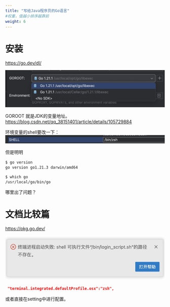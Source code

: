 ```yaml
---
title: "写给Java程序员的Go语言"
#权重，值越小排序越靠前
weight: 6
---
```


# 安装
https://go.dev/dl/

![](assets/16979833086869.jpg)

GOROOT 就是JDK的变量地址。
https://blog.csdn.net/qq_38151401/article/details/105729884

环境变量的shell要改一下：
![](assets/16979835876994.jpg)


但是明明
```
$ go version
go version go1.21.3 darwin/amd64
```

```
$ which go
/usr/local/go/bin/go
```
哪里出了问题？

# 文档比较篇
https://pkg.go.dev/



![](assets/16982145731712.jpg)

```json
 "terminal.integrated.defaultProfile.osx":"zsh",
 ```
 或者直接在setting中进行配置。